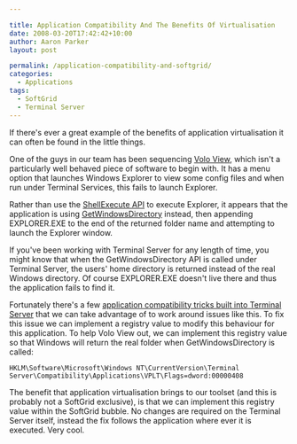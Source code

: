 ```yaml
---

title: Application Compatibility And The Benefits Of Virtualisation
date: 2008-03-20T17:42:42+10:00
author: Aaron Parker
layout: post

permalink: /application-compatibility-and-softgrid/
categories:
  - Applications
tags:
  - SoftGrid
  - Terminal Server
---
```

If there's ever a great example of the benefits of application virtualisation it can often be found in the little things.

One of the guys in our team has been sequencing [Volo View](http://usa.autodesk.com/adsk/servlet/index?id=3239384&siteID=123112), which isn't a particularly well behaved piece of software to begin with. It has a menu option that launches Windows Explorer to view some config files and when  run under Terminal Services, this fails to launch Explorer.

Rather than use the [ShellExecute API](http://msdn2.microsoft.com/en-us/library/bb762153.aspx) to execute Explorer, it appears that the application is using [GetWindowsDirectory](http://msdn2.microsoft.com/en-us/library/ms724454.aspx) instead, then appending EXPLORER.EXE to the end of the returned folder name and attempting to launch the Explorer window.

If you've been working with Terminal Server for any length of time, you might know that when the GetWindowsDirectory API is called under Terminal Server, the users' home directory is returned instead of the real Windows directory. Of course EXPLORER.EXE doesn't live there and thus the application fails to find it.

Fortunately there's a few [application compatibility tricks built into Terminal Server](http://support.microsoft.com/kb/186498) that we can take advantage of to work around issues like this. To fix this issue we can implement a registry value to modify this behaviour for this application. To help Volo View out, we can implement this registry value so that Windows will return the real folder when GetWindowsDirectory is called:

```
HKLM\Software\Microsoft\Windows NT\CurrentVersion\Terminal Server\Compatibility\Applications\VPLT\Flags=dword:00000408
```

The benefit that application virtualisation brings to our toolset (and this is probably not a SoftGrid exclusive), is that we can implement this registry value within the SoftGrid bubble. No changes are required on the Terminal Server itself, instead the fix follows the application where ever it is executed. Very cool.
